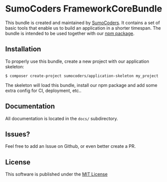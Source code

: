 # SumoCoders FrameworkCoreBundle
This bundle is created and maintained by [SumoCoders](https://github.com/sumocoders). It contains a set of basic tools that enable us to build an application in a shorter timespan. The bundle is intended to be used together with our [npm package](https://github.com/sumocoders/FrameworkStylePackage).

## Installation
To properly use this bundle, create a new project with our application skeleton:
```
$ composer create-project sumocoders/application-skeleton my_project
```
The skeleton will load this bundle, install our npm package and add some extra config for CI, deployment, etc..

## Documentation
All documentation is located in the `docs/` subdirectory.

## Issues?
Feel free to add an Issue on Github, or even better create a PR.

## License
This software is published under the [MIT License](LICENSE.md)
